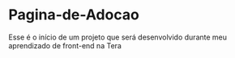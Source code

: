 # Pagina-de-Adocao
Esse é o início de um projeto que será desenvolvido durante meu aprendizado de front-end na Tera
